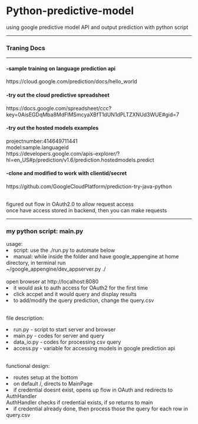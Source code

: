 # Python-predictive-model
using google predictive model API and output prediction with python script
<hr>

<h3>Traning Docs</h3>
<hr>
<h4>-sample training on language prediction api</h4>
https://cloud.google.com/prediction/docs/hello_world
<br>
<h4>-try out the cloud predictive spreadsheet</h4>
https://docs.google.com/spreadsheet/ccc?key=0AisEGDqMba8MdFlMSmcyaXBfT1dUN1dPLTZXNUd3WUE#gid=7
<br>
<h4>-try out the hosted models examples </h4>
projectnumber:414649711441
<br>model:sample.languageid
<br>https://developers.google.com/apis-explorer/?hl=en_US#p/prediction/v1.6/prediction.hostedmodels.predict

<h4>-clone and modified to work with clientid/secret </h4>
https://github.com/GoogleCloudPlatform/prediction-try-java-python

<br> figured out flow in OAuth2.0 to allow request access
<br> once have access stored in backend, then you can make requests

<hr>
<h3> my python script: main.py</h3>
usage:
<li> script: use the ./run.py to automate below</li>
<li> manual: while inside the folder and have google_appengine at home directory, in terminal run
<br> ~/google_appengine/dev_appserver.py ./ </li>
<br> open browser at http://localhost:8080
<li> it would ask to auth access for OAuth2 for the first time</li>
<li> click accpet and it would query and display results</li>
<li> to add/modify the query prediction, change the query.csv </li>

<br> file description:
<li> run.py - script to start server and browser</li>
<li> main.py - codes for server and query</li>
<li> data_io.py - codes for processing csv query</li>
<li> access.py - variable for accessing models in google prediction api</li>

<br> functional design:
<li> routes setup at the bottom</li>
<li> on default /, directs to MainPage </li>
<li> if credential doesnt exist, opens up flow in OAuth and redirects to AuthHandler
<br> AuthHandler checks if credential exists, if so returns to main</li>
<li> if credential already done, then process those the query for each row in query.csv</li>
